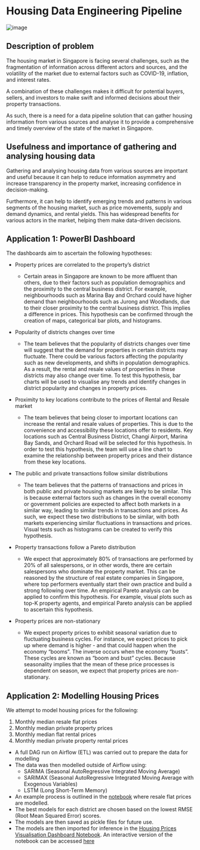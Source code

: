 # Housing Data Engineering Pipeline 

![image](https://user-images.githubusercontent.com/66941932/232530471-451cba3b-a0e0-4fa6-99bd-b9a85276f689.png)

## Description of problem
The housing market in Singapore is facing several challenges, such as the fragmentation of information across different actors and sources, and the volatility of the market due to external factors such as COVID-19, inflation, and interest rates. 

A combination of these challenges makes it difficult for potential buyers, sellers, and investors to make swift and informed decisions about their property transactions.

As such, there is a need for a data pipeline solution that can gather housing information from various sources and analyse it to provide a comprehensive and timely overview of the state of the market in Singapore. 

## Usefulness and importance of gathering and analysing housing data 
Gathering and analysing housing data from various sources are important and useful because it can help to reduce information asymmetry and increase transparency in the property market, increasing confidence in decision-making.  

Furthermore, it can help to identify emerging trends and patterns in various segments of the housing market, such as price movements, supply and demand dynamics, and rental yields. This has widespread benefits for various actors in the market, helping them make data-driven decisions. 

## Application 1: PowerBI Dashboard
The dashboards aim to ascertain the following hypotheses:

-  Property prices are correlated to the property’s district
    - Certain areas in Singapore are known to be more affluent than others, due to their factors such as population demographics and the proximity to the central business district. For example, neighbourhoods such as Marina Bay and Orchard could have higher demand than neighbourhoods such as Jurong and Woodlands, due to their closer proximity to the central business district. This implies a difference in prices. This hypothesis can be confirmed through the creation of maps, categorical bar plots, and histograms. 

- Popularity of districts changes over time
    - The team believes that the popularity of districts changes over time will suggest that the demand for properties in certain districts may fluctuate. There could be various factors affecting the popularity such as new developments, and shifts in population demographics. As a result, the rental and resale values of properties in these districts may also change over time. To test this hypothesis, bar charts will be used to visualise any trends and identify changes in district popularity and changes in property prices. 

- Proximity to key locations contribute to the prices of Rental and Resale market 
    - The team believes that being closer to important locations can increase the rental and resale values of properties. This is due to the convenience and accessibility these locations offer to residents. Key locations such as Central Business District, Changi Airport, Marina Bay Sands, and Orchard Road will be selected for this hypothesis. In order to test this hypothesis, the team will use a line chart to examine the relationship between property prices and their distance from these key locations. 

- The public and private transactions follow similar distributions
    - The team believes that the patterns of transactions and prices in both public and private housing markets are likely to be similar. This is because external factors such as changes in the overall economy or government policies are expected to affect both markets in a similar way, leading to similar trends in transactions and prices. As such, we expect these two distributions to be similar, with both markets experiencing similar fluctuations in transactions and prices. Visual tests such as histograms can be created to verify this hypothesis. 

- Property transactions follow a Pareto distribution
    - We expect that approximately 80% of transactions are performed by 20% of all salespersons, or in other words, there are certain salespersons who dominate the property market. This can be reasoned by the structure of real estate companies in Singapore, where top performers eventually start their own practice and build a strong following over time. An empirical Pareto analysis can be applied to confirm this hypothesis. For example, visual plots such as top-K property agents, and empirical Pareto analysis can be applied to ascertain this hypothesis. 

- Property prices are non-stationary
    - We expect property prices to exhibit seasonal variation due to fluctuating business cycles. For instance, we expect prices to pick up where demand is higher - and that could happen when the economy “booms”. The inverse occurs when the economy “busts”. These cycles are known as “boom and bust” cycles. Because seasonality implies that the mean of these price processes is dependent on season, we expect that property prices are non-stationary. 

## Application 2: Modelling Housing Prices 

We attempt to model housing prices for the following:

1. Monthly median resale flat prices
2. Monthly median private property prices 
3. Monthly median flat rental prices
4. Monthly median private property rental prices

- A full DAG run on Airflow (ETL) was carried out to prepare the data for modelling
- The data was then modelled outside of Airflow using:
    - SARIMA (Seasonal AutoRegressive Integrated Moving Average)
    - SARIMAX (Seasonal AutoRegressive Integrated Moving Average with Exogenous Variables)
    - LSTM (Long Short-Term Memory)
- An example process is outlined in the [notebook](modelling/sarima.ipynb) where resale flat prices are modelled.
- The best models for each district are chosen based on the lowest RMSE (Root Mean Squared Error) scores.
- The models are then saved as pickle files for future use.
- The models are then imported for inference in the [Housing Prices Visualisation Dashboard Notebook](housing_prices_viz.ipynb). An interactive version of the notebook can be accessed [here](https://nbviewer.org/github/ivankqw/housing-data-engineering/blob/main/housing_prices_viz.ipynb?flush_cache=True) 
